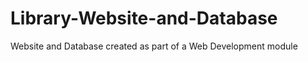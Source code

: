 Library-Website-and-Database
============================

Website and Database created as part of a Web Development module

